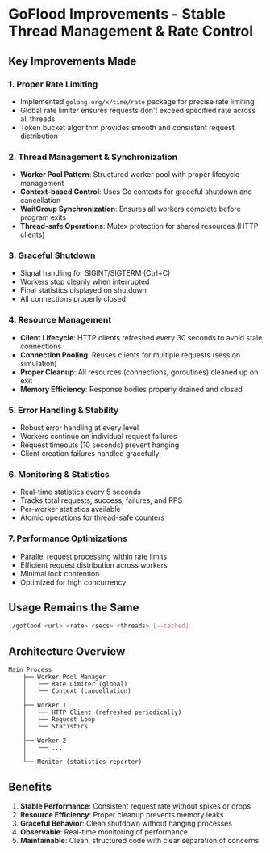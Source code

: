 # GoFlood Improvements - Stable Thread Management & Rate Control

## Key Improvements Made

### 1. **Proper Rate Limiting**
- Implemented `golang.org/x/time/rate` package for precise rate limiting
- Global rate limiter ensures requests don't exceed specified rate across all threads
- Token bucket algorithm provides smooth and consistent request distribution

### 2. **Thread Management & Synchronization**
- **Worker Pool Pattern**: Structured worker pool with proper lifecycle management
- **Context-based Control**: Uses Go contexts for graceful shutdown and cancellation
- **WaitGroup Synchronization**: Ensures all workers complete before program exits
- **Thread-safe Operations**: Mutex protection for shared resources (HTTP clients)

### 3. **Graceful Shutdown**
- Signal handling for SIGINT/SIGTERM (Ctrl+C)
- Workers stop cleanly when interrupted
- Final statistics displayed on shutdown
- All connections properly closed

### 4. **Resource Management**
- **Client Lifecycle**: HTTP clients refreshed every 30 seconds to avoid stale connections
- **Connection Pooling**: Reuses clients for multiple requests (session simulation)
- **Proper Cleanup**: All resources (connections, goroutines) cleaned up on exit
- **Memory Efficiency**: Response bodies properly drained and closed

### 5. **Error Handling & Stability**
- Robust error handling at every level
- Workers continue on individual request failures
- Request timeouts (10 seconds) prevent hanging
- Client creation failures handled gracefully

### 6. **Monitoring & Statistics**
- Real-time statistics every 5 seconds
- Tracks total requests, success, failures, and RPS
- Per-worker statistics available
- Atomic operations for thread-safe counters

### 7. **Performance Optimizations**
- Parallel request processing within rate limits
- Efficient request distribution across workers
- Minimal lock contention
- Optimized for high concurrency

## Usage Remains the Same
```bash
./goflood <url> <rate> <secs> <threads> [--cached]
```

## Architecture Overview

```
Main Process
    ├── Worker Pool Manager
    │   ├── Rate Limiter (global)
    │   └── Context (cancellation)
    │
    ├── Worker 1
    │   ├── HTTP Client (refreshed periodically)
    │   ├── Request Loop
    │   └── Statistics
    │
    ├── Worker 2
    │   └── ...
    │
    └── Monitor (statistics reporter)
```

## Benefits

1. **Stable Performance**: Consistent request rate without spikes or drops
2. **Resource Efficiency**: Proper cleanup prevents memory leaks
3. **Graceful Behavior**: Clean shutdown without hanging processes
4. **Observable**: Real-time monitoring of performance
5. **Maintainable**: Clean, structured code with clear separation of concerns